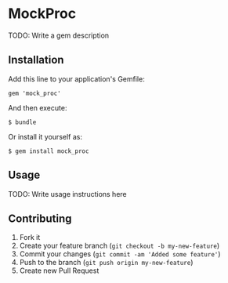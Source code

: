# MockProc

TODO: Write a gem description

## Installation

Add this line to your application's Gemfile:

    gem 'mock_proc'

And then execute:

    $ bundle

Or install it yourself as:

    $ gem install mock_proc

## Usage

TODO: Write usage instructions here

## Contributing

1. Fork it
2. Create your feature branch (`git checkout -b my-new-feature`)
3. Commit your changes (`git commit -am 'Added some feature'`)
4. Push to the branch (`git push origin my-new-feature`)
5. Create new Pull Request
